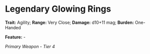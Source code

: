 # Legendary Glowing Rings

**Trait:** Agility; **Range:** Very Close; **Damage:** d10+11 mag; **Burden:** One-Handed

**Feature:** -

*Primary Weapon - Tier 4*
